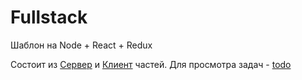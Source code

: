 # Fullstack

Шаблон на Node + React + Redux

Состоит из [Сервер](./server/api.md) и [Клиент](./client/client.md) частей.
Для просмотра задач - [todo](./todo.md)
